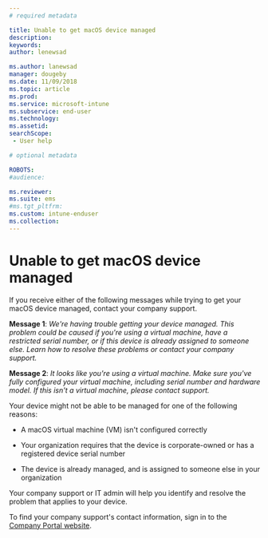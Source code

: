 ```yaml
---
# required metadata

title: Unable to get macOS device managed
description:
keywords:
author: lenewsad

ms.author: lanewsad
manager: dougeby
ms.date: 11/09/2018
ms.topic: article
ms.prod:
ms.service: microsoft-intune
ms.subservice: end-user
ms.technology:
ms.assetid: 
searchScope:
 - User help

# optional metadata

ROBOTS:  
#audience:

ms.reviewer: 
ms.suite: ems
#ms.tgt_pltfrm:
ms.custom: intune-enduser
ms.collection: 
---
```



# Unable to get macOS device managed

If you receive either of the following messages while trying to get your macOS device managed, contact your company support.

**Message 1**: *We're having trouble getting your device managed. This problem could be caused if you're using a virtual machine, have a restricted serial number, or if this device is already assigned to someone else. Learn how to resolve these problems or contact your company support.*

**Message 2**: *It looks like you're using a virtual machine. Make sure you've fully configured your virtual machine, including serial number and hardware model. If this isn't a virtual machine, please contact support.*  

Your device might not be able to be managed for one of the following reasons: 

* A macOS virtual machine (VM) isn't configured correctly   

* Your organization requires that the device is corporate-owned or has a registered device serial number   

* The device is already managed, and is assigned to someone else in your organization  

Your company support or IT admin will help you identify and resolve the problem that applies to your device.  

To find your company support's contact information, sign in to the [Company Portal website](https://go.microsoft.com/fwlink/?linkid=2010980).

